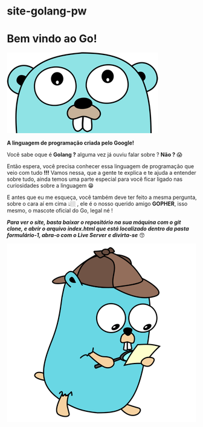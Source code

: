 # site-golang-pw

<h1>Bem vindo ao Go!</h1>
 <img src="/img/mascote-2.png">

**A linguagem de programação criada pelo Google!**

Você sabe oque é **Golang ?** alguma vez já ouviu falar sobre ? **Não ?** 😱

Então espera, você precisa conhecer essa linguagem de programação que veio com tudo **!!!**
 Vamos nessa, que a gente te explica e te ajuda a entender sobre tudo, ainda temos uma parte especial para você ficar ligado nas curiosidades sobre a linguagem 😁 

E antes que eu me esqueça, você também deve ter feito a mesma pergunta, sobre o cara aí em cima 👆🏼 , ele é o nosso querido amigo **GOPHER**, isso mesmo, o mascote oficial do Go, legal né !


***Para ver o site, basta baixar o repositório na sua máquina com o git clone, e abrir o arquivo index.html que está localizado dentro da pasta formulário-1, abra-o com o Live Server e divirta-se***  😙  


   <img src="/img/gopher-detetive.png">
